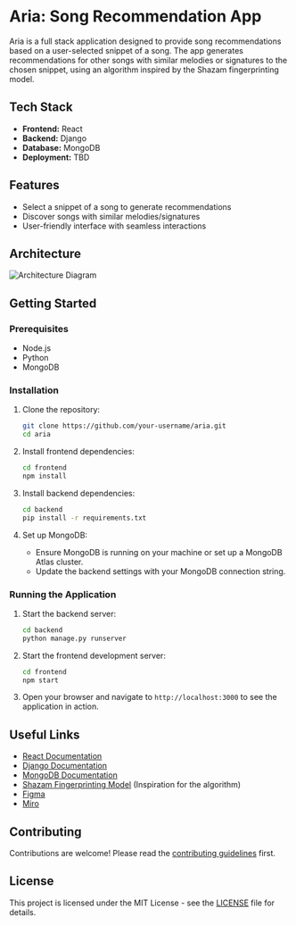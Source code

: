 # Aria: Song Recommendation App

Aria is a full stack application designed to provide song recommendations based on a user-selected snippet of a song. The app generates recommendations for other songs with similar melodies or signatures to the chosen snippet, using an algorithm inspired by the Shazam fingerprinting model.

## Tech Stack

- **Frontend:** React
- **Backend:** Django
- **Database:** MongoDB
- **Deployment:** TBD

## Features

- Select a snippet of a song to generate recommendations
- Discover songs with similar melodies/signatures
- User-friendly interface with seamless interactions

## Architecture

![Architecture Diagram](link-to-architecture-diagram)

## Getting Started

### Prerequisites

- Node.js
- Python
- MongoDB

### Installation

1. Clone the repository:
    ```sh
    git clone https://github.com/your-username/aria.git
    cd aria
    ```

2. Install frontend dependencies:
    ```sh
    cd frontend
    npm install
    ```

3. Install backend dependencies:
    ```sh
    cd backend
    pip install -r requirements.txt
    ```

4. Set up MongoDB:
    - Ensure MongoDB is running on your machine or set up a MongoDB Atlas cluster.
    - Update the backend settings with your MongoDB connection string.

### Running the Application

1. Start the backend server:
    ```sh
    cd backend
    python manage.py runserver
    ```

2. Start the frontend development server:
    ```sh
    cd frontend
    npm start
    ```

3. Open your browser and navigate to `http://localhost:3000` to see the application in action.

## Useful Links

- [React Documentation](https://reactjs.org/docs/getting-started.html)
- [Django Documentation](https://docs.djangoproject.com/en/stable/)
- [MongoDB Documentation](https://docs.mongodb.com/)
- [Shazam Fingerprinting Model](https://www.ijcai.org/Proceedings/16/Papers/095.pdf) (Inspiration for the algorithm)
- [Figma](https://www.figma.com/file/yppZC9zjpJYgBMyH07OTJs/Melody-Matcher?type=design&mode=design&t=Rj0rYkGhMumlr2tS-0)
- [Miro](https://miro.com/welcomeonboard/M1h4b3JuWWFidXIyNEEyUDk5RW5SYmZHZ3lNRDhXZldXeTZYNXRRRFM5YjVpVlRGdUJjWUNDNzA3d3FRbGpCanwzNDU4NzY0NTgyOTA1MTk0MTMxfDI=?share_link_id=260742835850)

## Contributing

Contributions are welcome! Please read the [contributing guidelines](CONTRIBUTING.md) first.

## License

This project is licensed under the MIT License - see the [LICENSE](LICENSE) file for details.

